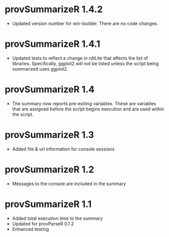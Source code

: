 # provSummarizeR 1.4.2

* Updated version number for win-builder.  There are no code changes.

# provSummarizeR 1.4.1

* Updated tests to reflect a change in rdtLite that affects the list of libraries.
  Specifically, ggplot2 will not be listed unless the script being summarized
  uses ggplot2.

# provSummarizeR 1.4

* The summary now reports pre-exiting variables.  These are variables that
  are assigned before the script begins execution and are used within the script.
  
# provSummarizeR 1.3

* Added file & url information for console sessions

# provSummarizeR 1.2

* Messages to the console are included in the summary

# provSummarizeR 1.1

* Added total execution time to the summary
* Updated for provParseR 0.1.2
* Enhanced testing
